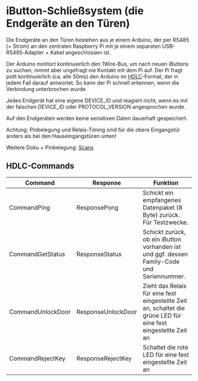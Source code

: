 # iButton-Schließsystem (die Endgeräte an den Türen)

Die Endgeräte an den Türen bestehen aus je einem Arduino, der per RS485 (+ Strom) an den zentralen Raspberry Pi mit je einem separaten USB-RS485-Adapter + Kabel angeschlossen ist.

Der Arduino motitort kontinuierlich den 1Wire-Bus, um nach neuen iButtons zu suchen, nimmt aber ungefragt nie Kontakt mit dem Pi auf. Der Pi fragt pollt kontinuierlich (ca. alle 50ms) den Arduino im [HDLC](https://de.wikipedia.org/wiki/High-Level_Data_Link_Control)-Format, der in jedem Fall darauf antwortet. So kann der Pi schnell erkennen, wenn die Verbindung unterbrochen wurde.

Jedes Endgerät hat eine eigene DEVICE_ID und reagiert nicht, wenn es mit der falschen DEVICE_ID oder PROTOCOL_VERSION angesprochen wurde.

Auf den Endgeräten werden keine sensitiven Daten dauerhaft gespeichert.

Achtung: Pinbelegung und Relais-Timing sind für die obere Eingangstür anders als bei den Hauseingangstüren unten!

Weitere Doku + Pinbelegung: [Scans](doc/schliessystem-scans.pdf)

## HDLC-Commands

| Command           | Response           | Funktion                                                     |
| ----------------- | ------------------ | ------------------------------------------------------------ |
| CommandPing       | ResponsePong       | Schickt ein empfangenes Datenpaket (8 Byte) zurück. Für Testzwecke. |
| CommandGetStatus  | ResponseStatus     | Schickt zurück, ob ein iButton vorhanden ist und ggf. dessen Family-Code und Seriennummer. |
| CommandUnlockDoor | ResponseUnlockDoor | Zieht das Relais für eine fest eingestellte Zeit an, schaltet die grüne LED für eine fest eingestellte Zeit an |
| CommandRejectKey  | ResponseRejectKey  | Schaltet die rote LED für eine fest eingestellte Zeit an     |
